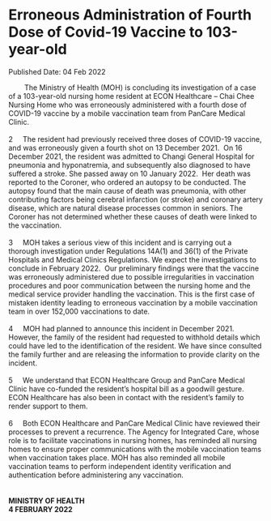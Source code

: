 <html>
    <meta http-equiv="Content-Type" content="text/html; charset=utf-8"/>
    <meta charset="utf-8"/>
    <title>Erroneous Administration of  Fourth Dose of Covid-19 Vaccine to 103-year-old</title>
    <body><h1>Erroneous Administration of  Fourth Dose of Covid-19 Vaccine to 103-year-old</h1>
    <p>Published Date: 04 Feb 2022</p> &nbsp; &nbsp; &nbsp; &nbsp; The Ministry of Health (MOH) is concluding its investigation of a case of a 103-year-old nursing home resident at ECON Healthcare – Chai Chee Nursing Home who was erroneously administered with a fourth dose of COVID-19 vaccine by a mobile vaccination team from PanCare Medical Clinic.<br><br>2&nbsp; &nbsp; &nbsp;The resident had previously received three doses of COVID-19 vaccine, and was erroneously given a fourth shot on 13 December 2021.&nbsp; On 16 December 2021, the resident was admitted to Changi General Hospital for pneumonia and hyponatremia, and subsequently also diagnosed to have suffered a stroke. She passed away on 10 January 2022.&nbsp; Her death was reported to the Coroner, who ordered an autopsy to be conducted. The autopsy found that the main cause of death was pneumonia, with other contributing factors being cerebral infarction (or stroke) and coronary artery disease, which are natural disease processes common in seniors. The Coroner has not determined whether these causes of death were linked to the vaccination.&nbsp;<br><br>3&nbsp; &nbsp; &nbsp;MOH takes a serious view of this incident and is carrying out a thorough investigation under Regulations 14A(1) and 36(1) of the Private Hospitals and Medical Clinics Regulations. We expect the investigations to conclude in February 2022.&nbsp; Our preliminary findings were that the vaccine was erroneously administered due to possible irregularities in vaccination procedures and poor communication between the nursing home and the medical service provider handling the vaccination. This is the first case of mistaken identity leading to erroneous vaccination by a mobile vaccination team in over 152,000 vaccinations to date.&nbsp;<br><br>4&nbsp; &nbsp; &nbsp;MOH had planned to announce this incident in December 2021. However, the family of the resident had requested to withhold details which could have led to the identification of the resident. We have since consulted the family further and are releasing the information to provide clarity on the incident.&nbsp;<br><br>5&nbsp; &nbsp; &nbsp;We understand that ECON Healthcare Group and PanCare Medical Clinic have co-funded the resident’s hospital bill as a goodwill gesture. ECON Healthcare has also been in contact with the resident’s family to render support to them.&nbsp;<br><br>6&nbsp; &nbsp; &nbsp;Both ECON Healthcare and PanCare Medical Clinic have reviewed their processes to prevent a recurrence. The Agency for Integrated Care, whose role is to facilitate vaccinations in nursing homes, has reminded all nursing homes to ensure proper communications with the mobile vaccination teams when vaccination takes place. MOH has also reminded all mobile vaccination teams to perform independent identity verification and authentication before administering any vaccination.<br><br><strong><br>MINISTRY OF HEALTH&nbsp;<br>4 FEBRUARY 2022<br></strong><div><br></div></body>
</html>